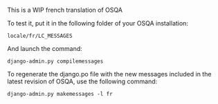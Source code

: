 This is a WIP french translation of OSQA

To test it, put it in the following folder of your OSQA installation:

    locale/fr/LC_MESSAGES

And launch the command:

    django-admin.py compilemessages

To regenerate the django.po file with the new messages included in the latest
revision of OSQA, use the following command:

    django-admin.py makemessages -l fr

